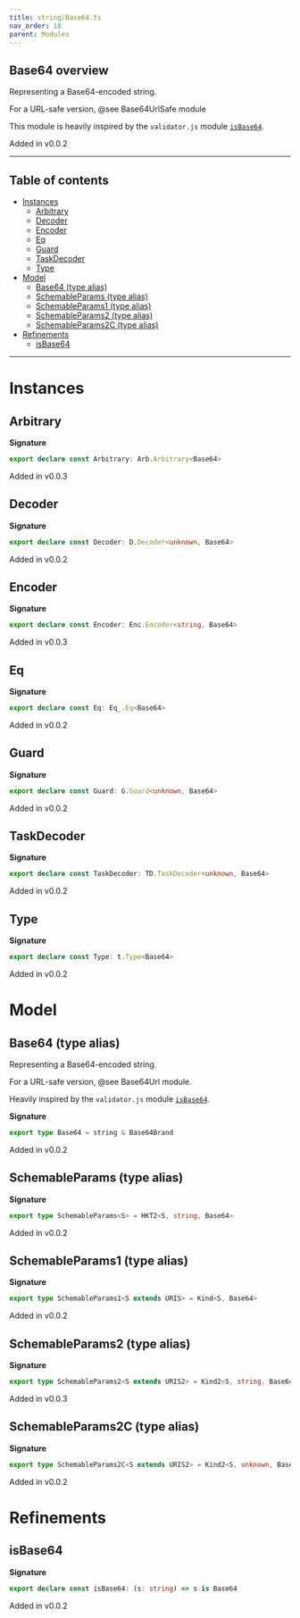 ```yaml
---
title: string/Base64.ts
nav_order: 18
parent: Modules
---
```


## Base64 overview

Representing a Base64-encoded string.

For a URL-safe version, @see Base64UrlSafe module

This module is heavily inspired by the `validator.js` module
[`isBase64`](https://github.com/validatorjs/validator.js/blob/master/src/lib/isBase64.js).

Added in v0.0.2

---

<h2 class="text-delta">Table of contents</h2>

- [Instances](#instances)
  - [Arbitrary](#arbitrary)
  - [Decoder](#decoder)
  - [Encoder](#encoder)
  - [Eq](#eq)
  - [Guard](#guard)
  - [TaskDecoder](#taskdecoder)
  - [Type](#type)
- [Model](#model)
  - [Base64 (type alias)](#base64-type-alias)
  - [SchemableParams (type alias)](#schemableparams-type-alias)
  - [SchemableParams1 (type alias)](#schemableparams1-type-alias)
  - [SchemableParams2 (type alias)](#schemableparams2-type-alias)
  - [SchemableParams2C (type alias)](#schemableparams2c-type-alias)
- [Refinements](#refinements)
  - [isBase64](#isbase64)

---

# Instances

## Arbitrary

**Signature**

```ts
export declare const Arbitrary: Arb.Arbitrary<Base64>
```

Added in v0.0.3

## Decoder

**Signature**

```ts
export declare const Decoder: D.Decoder<unknown, Base64>
```

Added in v0.0.2

## Encoder

**Signature**

```ts
export declare const Encoder: Enc.Encoder<string, Base64>
```

Added in v0.0.3

## Eq

**Signature**

```ts
export declare const Eq: Eq_.Eq<Base64>
```

Added in v0.0.2

## Guard

**Signature**

```ts
export declare const Guard: G.Guard<unknown, Base64>
```

Added in v0.0.2

## TaskDecoder

**Signature**

```ts
export declare const TaskDecoder: TD.TaskDecoder<unknown, Base64>
```

Added in v0.0.2

## Type

**Signature**

```ts
export declare const Type: t.Type<Base64>
```

Added in v0.0.2

# Model

## Base64 (type alias)

Representing a Base64-encoded string.

For a URL-safe version, @see Base64Url module.

Heavily inspired by the `validator.js` module
[`isBase64`](https://github.com/validatorjs/validator.js/blob/master/src/lib/isBase64.js).

**Signature**

```ts
export type Base64 = string & Base64Brand
```

Added in v0.0.2

## SchemableParams (type alias)

**Signature**

```ts
export type SchemableParams<S> = HKT2<S, string, Base64>
```

Added in v0.0.2

## SchemableParams1 (type alias)

**Signature**

```ts
export type SchemableParams1<S extends URIS> = Kind<S, Base64>
```

Added in v0.0.2

## SchemableParams2 (type alias)

**Signature**

```ts
export type SchemableParams2<S extends URIS2> = Kind2<S, string, Base64>
```

Added in v0.0.3

## SchemableParams2C (type alias)

**Signature**

```ts
export type SchemableParams2C<S extends URIS2> = Kind2<S, unknown, Base64>
```

Added in v0.0.2

# Refinements

## isBase64

**Signature**

```ts
export declare const isBase64: (s: string) => s is Base64
```

Added in v0.0.2
